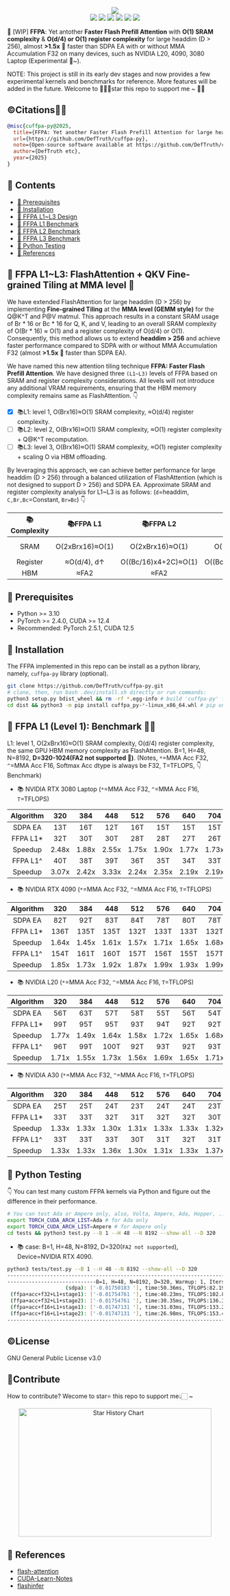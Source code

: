 <div align='center'>
  <img src=https://github.com/user-attachments/assets/9f764ccf-3dce-43c2-b2ae-aa068231dea2 >
</div>

<div align='center'>
  <img src=https://img.shields.io/badge/Language-CUDA/Python-brightgreen.svg >
  <img src=https://img.shields.io/github/watchers/DefTruth/faster-prefill-attention?color=9cc >
  <img src=https://img.shields.io/github/forks/DefTruth/faster-prefill-attention.svg?style=social >
  <img src=https://img.shields.io/github/stars/DefTruth/faster-prefill-attention.svg?style=social >
  <img src=https://img.shields.io/badge/Release-v0.0.1-brightgreen.svg >
  <img src=https://img.shields.io/badge/License-GPLv3.0-turquoise.svg >
 </div>

🤖 [WIP] **FFPA**: Yet antother **Faster Flash Prefill Attention** with **O(1) SRAM complexity** & **O(d/4) or O(1) register complexity** for large headdim (D > 256), almost **>1.5x** 🎉 faster than SDPA EA with or without MMA Accumulation F32 on many devices, such as NVIDIA L20, 4090, 3080 Laptop (Experimental 👀~). 

<!--
|Tensor Cores|Loop over N/D |Tile Block (Br, Bc) |MMA (m16n8k16)|
|:---:|:---:|:---:|:---:|
|✔️|✔️|✔️|✔️|
|Pack LDST (128 bits)|SMEM **Swizzle**/Padding |Copy Async|Tile MMA (More Threads) |
|✔️|✔️|✔️|✔️|
|Tile Warp (More Values) |Multi Stages (1/2) |Collective Store (**Shfl**)|**Split Q**|
|✔️|✔️|✔️|✔️|
|**QKV Fine-grained Tiling**|**Shared QKV** SMEM|**FFPA L1 Level**|**FFPA L2/L3 Level** |
|✔️|✔️|✔️|?|
-->

NOTE: This project is still in its early dev stages and now provides a few experimental kernels and benchmarks for reference. More features will be added in the future. Welcome to 🌟👆🏻star this repo to support me ~ 🎉🎉

## ©️Citations🎉🎉

```BibTeX
@misc{cuffpa-py@2025,
  title={FFPA: Yet another Faster Flash Prefill Attention for large headdim.},
  url={https://github.com/DefTruth/cuffpa-py},
  note={Open-source software available at https://github.com/DefTruth/cuffpa-py},
  author={DefTruth etc},
  year={2025}
}
```

## 📖 Contents

- [📖 Prerequisites](#prerequisites)
- [📖 Installation](#install)
- [📖 FFPA L1~L3 Design](#ffpa-design)
- [📖 FFPA L1 Benchmark](#L1-bench)
- [📖 FFPA L2 Benchmark](#L1-bench)
- [📖 FFPA L3 Benchmark](#L1-bench)
- [📖 Python Testing](#python-test)
- [📖 References](#ref)

## 📖 FFPA L1~L3: FlashAttention + QKV Fine-grained Tiling at MMA level 🔑️
<div id="ffpa-design"></div>

We have extended FlashAttention for large headdim (D > 256) by implementing **Fine-grained Tiling** at the **MMA level (GEMM style)** for the Q@K^T and P@V matmul. This approach results in a constant SRAM usage of Br * 16 or Bc * 16 for Q, K, and V, leading to an overall SRAM complexity of O(Br * 16) ≈ O(1) and a register complexity of O(d/4) or O(1). Consequently, this method allows us to extend **headdim > 256** and achieve faster performance compared to SDPA with or without MMA Accumulation F32 (almost **>1.5x** 🎉 faster than SDPA EA).

We have named this new attention tiling technique **FFPA: Faster Flash Prefill Attention**. We have designed three `(L1~L3)` levels of FFPA based on SRAM and register complexity considerations. All levels will not introduce any additional VRAM requirements, ensuring that the HBM memory complexity remains same as FlashAttention. 👇

- [x] 📚L1: level 1, O(Brx16)≈O(1) SRAM complexity, ≈O(d/4) register complexity.
- [ ] 📚L2: level 2, O(Brx16)≈O(1) SRAM complexity, ≈O(1) register complexity + Q@K^T recomputation.
- [ ] 📚L3: level 3, O(Brx16)≈O(1) SRAM complexity, ≈O(1) register complexity + scaling O via HBM offloading.

By leveraging this approach, we can achieve better performance for large headdim (D > 256) through a balanced utilization of FlashAttention (which is not designed to support D > 256) and SDPA EA. Approximate SRAM and register complexity analysis for L1~L3 is as follows: (`d`=headdim, `C,Br,Bc`=Constant, `Br=Bc`) 👇

|📚Complexity| 📚FFPA L1 |  📚FFPA L2 |  📚FFPA L3 | 📚FA-2 |
|:---:|:---:|:---:|:---:|:---:|
|SRAM | O(2xBrx16)≈O(1) | O(2xBrx16)≈O(1) | O(2xBrx16)≈O(1) | ≈O(3xBrxd), d↑ |
|Register | ≈O(d/4), d↑ | O((Bc/16)x4+2C)≈O(1)|O((Bc/16)x4+2C)≈O(1)| ≈O(d/2), d↑ |
|HBM| ≈FA2 | ≈FA2 | ≈FA2 | =FA2 |

## 📖 Prerequisites
<div id="prerequisites"></div>

- Python >= 3.10
- PyTorch >= 2.4.0, CUDA >= 12.4
- Recommended: PyTorch 2.5.1, CUDA 12.5

## 📖 Installation

<div id="install"></div>

The FFPA implemented in this repo can be install as a python library, namely, `cuffpa-py` library (optional).
```bash
git clone https://github.com/DefTruth/cuffpa-py.git
# clone, then, run bash .dev/install.sh directly or run commands:
python3 setup.py bdist_wheel && rm -rf *.egg-info # build 'cuffpa-py' from sources
cd dist && python3 -m pip install cuffpa_py-*-linux_x86_64.whl # pip uninstall cuffpa-py -y
```

## 📖 FFPA L1 (Level 1): Benchmark 🎉🎉

<div id="L1-bench"></div>

L1: level 1, O(2xBrx16)≈O(1) SRAM complexity, O(d/4) register complexity, the same GPU HBM memory complexity as FlashAttention. B=1, H=48, N=8192, **D=320-1024(FA2 not supported 👀)**. (Notes, `*`=MMA Acc F32, `^`=MMA Acc F16, Softmax Acc dtype is always be F32, T=TFLOPS, 👇Benchmark)

- 📚 NVIDIA RTX 3080 Laptop (`*`=MMA Acc F32, `^`=MMA Acc F16, `T`=TFLOPS)

|Algorithm|320|384|448|512|576|640|704|768|832|896|960|1024|
|:---:|:---:|:---:|:---:|:---:|:---:|:---:|:---:|:---:|:---:|:---:|:---:|:---:|
|SDPA EA|13T|16T|12T|16T|15T|15T|15T|15T|15T|15T|15T|15T|
|FFPA L1*|32T|30T|30T|28T|28T|27T|26T|25T|25T|25T|25T|24T|
|Speedup|2.48x|1.88x|2.55x|1.75x|1.90x|1.77x|1.73x|1.67x|1.66x|1.66x|1.66x|1.54x|
|FFPA L1^|40T|38T|39T|36T|35T|34T|33T|32T|31T|31T|28T|27T|
|Speedup|3.07x|2.42x|3.33x|2.24x|2.35x|2.19x|2.19x|2.13x|2.03x|2.03x|1.90x|1.74x|

- 📚 NVIDIA RTX 4090 (`*`=MMA Acc F32, `^`=MMA Acc F16, `T`=TFLOPS)

|Algorithm|320|384|448|512|576|640|704|768|832|896|960|1024|
|:---:|:---:|:---:|:---:|:---:|:---:|:---:|:---:|:---:|:---:|:---:|:---:|:---:|
|SDPA EA|82T|92T|83T|84T|78T|80T|78T|80T|78T|80T|78T|79T|
|FFPA L1*|136T|135T|135T|132T|133T|133T|132T|131T|130T|125T|123T|93T|
|Speedup|1.64x|1.45x|1.61x|1.57x|1.71x|1.65x|1.68x|1.62x|1.65x|1.56x|1.55x|1.17x|
|FFPA L1^|154T|161T|160T|157T|156T|155T|157T|154T|149T|150T|145T|100T|
|Speedup|1.85x|1.73x|1.92x|1.87x|1.99x|1.93x|1.99x|1.90x|1.90x|1.88x|1.84x|1.25x|

- 📚 NVIDIA L20 (`*`=MMA Acc F32, `^`=MMA Acc F16, `T`=TFLOPS)

|Algorithm|320|384|448|512|576|640|704|768|832|896|960|1024|
|:---:|:---:|:---:|:---:|:---:|:---:|:---:|:---:|:---:|:---:|:---:|:---:|:---:|
|SDPA EA|56T|63T|57T|58T|55T|56T|54T|55T|54T|55T|54T|56T|
|FFPA L1*|99T|95T|95T|93T|94T|92T|92T|90T|89T|90T|90T|89T|
|Speedup|1.77x|1.49x|1.64x|1.58x|1.72x|1.65x|1.68x|1.63x|1.64x|1.63x|1.67x|1.58x|
|FFPA L1^|96T|99T|100T|92T|93T|92T|93T|91T|90T|90T|88T|91T|
|Speedup|1.71x|1.55x|1.73x|1.56x|1.69x|1.65x|1.71x|1.64x|1.65x|1.63x|1.62x|1.62x|

- 📚 NVIDIA A30 (`*`=MMA Acc F32, `^`=MMA Acc F16, `T`=TFLOPS)

|Algorithm|320|384|448|512|576|640|704|768|832|896|960|1024|
|:---:|:---:|:---:|:---:|:---:|:---:|:---:|:---:|:---:|:---:|:---:|:---:|:---:|
|SDPA EA|25T|25T|24T|23T|24T|24T|23T|22T|22T|21T|21T|18T|
|FFPA L1*|33T|33T|32T|31T|32T|32T|30T|28T|25T|24T|24T|24T|
|Speedup|1.33x|1.33x|1.30x|1.31x|1.33x|1.33x|1.32x|1.23x|1.15x|1.11x|1.11x|1.27x|
|FFPA L1^|33T|33T|33T|30T|31T|32T|31T|30T|30T|27T|24T|23T|
|Speedup|1.33x|1.33x|1.36x|1.30x|1.31x|1.33x|1.37x|1.35x|1.35x|1.25x|1.11x|1.25x|

## 📖 Python Testing
<div id="python-test"></div>

👇 You can test many custom FFPA kernels via Python and figure out the difference in their performance.
```bash
# You can test Ada or Ampere only, also, Volta, Ampere, Ada, Hopper, ...
export TORCH_CUDA_ARCH_LIST=Ada # for Ada only
export TORCH_CUDA_ARCH_LIST=Ampere # for Ampere only
cd tests && python3 test.py --B 1 --H 48 --N 8192 --show-all --D 320
```
- 📚 case: B=1, H=48, N=8192, D=320(`FA2 not supported`), Device=NVIDIA RTX 4090.
```bash
python3 tests/test.py --B 1 --H 48 --N 8192 --show-all --D 320
-------------------------------------------------------------------------------------------------
-----------------------------B=1, H=48, N=8192, D=320, Warmup: 1, Iters: 5-----------------------
                   (sdpa): ['-0.01750183 '], time:50.36ms, TFLOPS:82.19 (+0.00 %)(~1.00x)
 (ffpa+acc+f32+L1+stage1): ['-0.01754761 '], time:40.23ms, TFLOPS:102.87(+25.17%)(~1.25x)
 (ffpa+acc+f32+L1+stage2): ['-0.01754761 '], time:30.35ms, TFLOPS:136.34(+32.54%)(~1.66x)
 (ffpa+acc+f16+L1+stage1): ['-0.01747131 '], time:31.03ms, TFLOPS:133.27(+0.00 %)(~1.62x)
 (ffpa+acc+f16+L1+stage2): ['-0.01747131 '], time:26.98ms, TFLOPS:153.41(+12.51%)(~1.87x)
-------------------------------------------------------------------------------------------------
```

## ©️License

<div id="License"></div>

GNU General Public License v3.0

## 🎉Contribute

<div id="Contribute"></div>

How to contribute? Wecome to star⭐️ this repo to support me👆🏻 ~

<div align='center'>
<a href="https://star-history.com/#DefTruth/cuffpa-py&Date">
 <picture>
   <source media="(prefers-color-scheme: dark)" srcset="https://api.star-history.com/svg?repos=DefTruth/cuffpa-py&type=Date&theme=dark" />
   <source media="(prefers-color-scheme: light)" srcset="https://api.star-history.com/svg?repos=DefTruth/cuffpa-py&type=Date" />
   <img img width=450 height=300 alt="Star History Chart" src="https://api.star-history.com/svg?repos=DefTruth/cuffpa-py&type=Date" />
 </picture>
</a>
</div>

## 📖 References
<div id="ref"></div>

- [flash-attention](https://github.com/Dao-AILab/flash-attention)
- [CUDA-Learn-Notes](https://github.com/DefTruth/CUDA-Learn-Notes)
- [flashinfer](https://github.com/flashinfer-ai/flashinfer)
